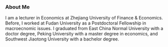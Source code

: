 ### About Me

I am a lecturer in Economics at Zhejiang University of Finance & Economics. Before, I worked at Fudan University as a Postdoctoral Fellowship in macroecnomic issues. I graduated from East China Normal University with a doctor degree, Peking University with a master degree in economics, and Southwest Jiaotong University with a bachelor degree. 
